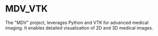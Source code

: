 # MDV_VTK
The "MDV" project, leverages Python and VTK for advanced medical imaging. It enables detailed visualization of 2D and 3D medical images.
